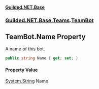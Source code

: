 #### [Guilded.NET.Base](Guilded_NET_Base.md 'Guilded.NET.Base')
### [Guilded.NET.Base.Teams](Guilded_NET_Base.md#Guilded_NET_Base_Teams 'Guilded.NET.Base.Teams').[TeamBot](TeamBot.md 'Guilded.NET.Base.Teams.TeamBot')
## TeamBot.Name Property
A name of this bot.  
```csharp
public string Name { get; set; }
```
#### Property Value
[System.String](https://docs.microsoft.com/en-us/dotnet/api/System.String 'System.String')
Name
